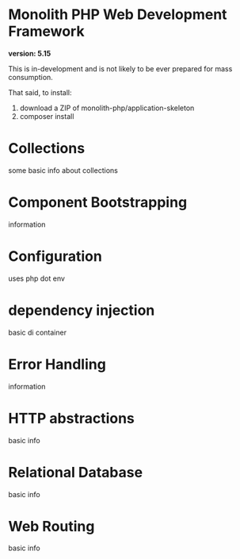 # Monolith PHP Web Development Framework

**version: 5.15**

This is in-development and is not likely to be ever prepared for mass consumption.

That said, to install:

1. download a ZIP of monolith-php/application-skeleton
2. composer install

# Collections

some basic info about collections

# Component Bootstrapping

information

# Configuration

uses php dot env

# dependency injection

basic di container

# Error Handling

information

# HTTP abstractions

basic info

# Relational Database

basic info

# Web Routing

basic info

